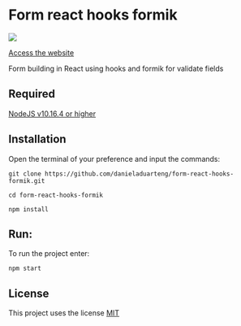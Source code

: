 # Form react hooks formik

![](form-react-hooks-formik.gif)

[Access the website](https://danieladuarteng.github.io/my-reads/)

Form building in React using hooks and formik for validate fields

## Required
[NodeJS v10.16.4 or higher](https://nodejs.org/en/)

## Installation
Open the terminal of your preference and input the commands:

`git clone https://github.com/danieladuarteng/form-react-hooks-formik.git`

`cd form-react-hooks-formik`

`npm install`

## Run:

To run the project enter:

`npm start`

## License

This project uses the license [MIT](https://choosealicense.com/licenses/mit/)

